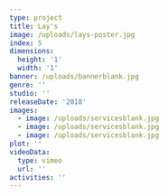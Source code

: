 ```yaml
---
type: project
title: Lay's
image: /uploads/lays-poster.jpg
index: 5
dimensions:
  height: '1'
  width: '1'
banner: /uploads/bannerblank.jpg
genre: ''
studio: ''
releaseDate: '2018'
images:
  - image: /uploads/servicesblank.jpg
  - image: /uploads/servicesblank.jpg
  - image: /uploads/servicesblank.jpg
plot: ''
videoData:
  type: vimeo
  url: ''
activities: ''
---
```


